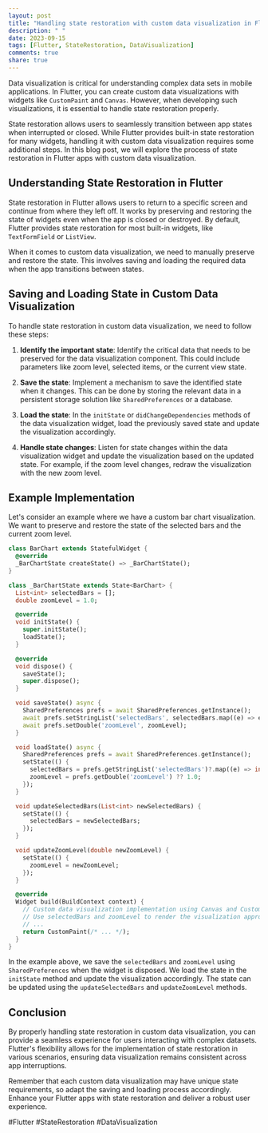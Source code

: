 ```yaml
---
layout: post
title: "Handling state restoration with custom data visualization in Flutter apps"
description: " "
date: 2023-09-15
tags: [Flutter, StateRestoration, DataVisualization]
comments: true
share: true
---
```


Data visualization is critical for understanding complex data sets in mobile applications. In Flutter, you can create custom data visualizations with widgets like `CustomPaint` and `Canvas`. However, when developing such visualizations, it is essential to handle state restoration properly.

State restoration allows users to seamlessly transition between app states when interrupted or closed. While Flutter provides built-in state restoration for many widgets, handling it with custom data visualization requires some additional steps. In this blog post, we will explore the process of state restoration in Flutter apps with custom data visualization.

## Understanding State Restoration in Flutter

State restoration in Flutter allows users to return to a specific screen and continue from where they left off. It works by preserving and restoring the state of widgets even when the app is closed or destroyed. By default, Flutter provides state restoration for most built-in widgets, like `TextFormField` or `ListView`.

When it comes to custom data visualization, we need to manually preserve and restore the state. This involves saving and loading the required data when the app transitions between states.

## Saving and Loading State in Custom Data Visualization

To handle state restoration in custom data visualization, we need to follow these steps:

1. **Identify the important state**: Identify the critical data that needs to be preserved for the data visualization component. This could include parameters like zoom level, selected items, or the current view state.

2. **Save the state**: Implement a mechanism to save the identified state when it changes. This can be done by storing the relevant data in a persistent storage solution like `SharedPreferences` or a database.

3. **Load the state**: In the `initState` or `didChangeDependencies` methods of the data visualization widget, load the previously saved state and update the visualization accordingly.

4. **Handle state changes**: Listen for state changes within the data visualization widget and update the visualization based on the updated state. For example, if the zoom level changes, redraw the visualization with the new zoom level.

## Example Implementation

Let's consider an example where we have a custom bar chart visualization. We want to preserve and restore the state of the selected bars and the current zoom level.

```dart
class BarChart extends StatefulWidget {
  @override
  _BarChartState createState() => _BarChartState();
}

class _BarChartState extends State<BarChart> {
  List<int> selectedBars = [];
  double zoomLevel = 1.0;

  @override
  void initState() {
    super.initState();
    loadState();
  }

  @override
  void dispose() {
    saveState();
    super.dispose();
  }

  void saveState() async {
    SharedPreferences prefs = await SharedPreferences.getInstance();
    await prefs.setStringList('selectedBars', selectedBars.map((e) => e.toString()).toList());
    await prefs.setDouble('zoomLevel', zoomLevel);
  }

  void loadState() async {
    SharedPreferences prefs = await SharedPreferences.getInstance();
    setState(() {
      selectedBars = prefs.getStringList('selectedBars')?.map((e) => int.parse(e))?.toList() ?? [];
      zoomLevel = prefs.getDouble('zoomLevel') ?? 1.0;
    });
  }

  void updateSelectedBars(List<int> newSelectedBars) {
    setState(() {
      selectedBars = newSelectedBars;
    });
  }

  void updateZoomLevel(double newZoomLevel) {
    setState(() {
      zoomLevel = newZoomLevel;
    });
  }

  @override
  Widget build(BuildContext context) {
    // Custom data visualization implementation using Canvas and CustomPaint
    // Use selectedBars and zoomLevel to render the visualization appropriately
    // ...
    return CustomPaint(/* ... */);
  }
}
```

In the example above, we save the `selectedBars` and `zoomLevel` using `SharedPreferences` when the widget is disposed. We load the state in the `initState` method and update the visualization accordingly. The state can be updated using the `updateSelectedBars` and `updateZoomLevel` methods.

## Conclusion

By properly handling state restoration in custom data visualization, you can provide a seamless experience for users interacting with complex datasets. Flutter's flexibility allows for the implementation of state restoration in various scenarios, ensuring data visualization remains consistent across app interruptions.

Remember that each custom data visualization may have unique state requirements, so adapt the saving and loading process accordingly. Enhance your Flutter apps with state restoration and deliver a robust user experience.

#Flutter #StateRestoration #DataVisualization